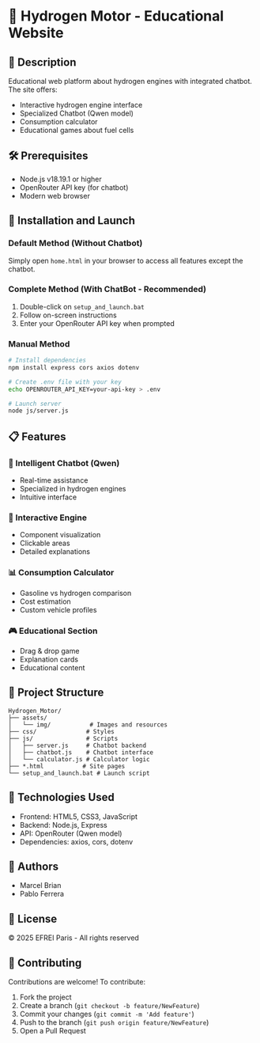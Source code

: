 # 🚗 Hydrogen Motor - Educational Website

## 📝 Description
Educational web platform about hydrogen engines with integrated chatbot. The site offers:
- Interactive hydrogen engine interface
- Specialized Chatbot (Qwen model)
- Consumption calculator
- Educational games about fuel cells

## 🛠️ Prerequisites
- Node.js v18.19.1 or higher
- OpenRouter API key (for chatbot)
- Modern web browser

## 🚀 Installation and Launch

### Default Method (Without Chatbot)
Simply open `home.html` in your browser to access all features except the chatbot.

### Complete Method (With ChatBot - Recommended)
1. Double-click on `setup_and_launch.bat`
2. Follow on-screen instructions
3. Enter your OpenRouter API key when prompted

### Manual Method
```bash
# Install dependencies
npm install express cors axios dotenv

# Create .env file with your key
echo OPENROUTER_API_KEY=your-api-key > .env

# Launch server
node js/server.js
```

## 📋 Features

### 🤖 Intelligent Chatbot (Qwen)
- Real-time assistance
- Specialized in hydrogen engines
- Intuitive interface

### 🔄 Interactive Engine
- Component visualization
- Clickable areas
- Detailed explanations

### 📊 Consumption Calculator
- Gasoline vs hydrogen comparison
- Cost estimation
- Custom vehicle profiles

### 🎮 Educational Section
- Drag & drop game
- Explanation cards
- Educational content

## 📁 Project Structure
```
Hydrogen_Motor/
├── assets/
│   └── img/           # Images and resources
├── css/              # Styles
├── js/               # Scripts
│   ├── server.js     # Chatbot backend
│   ├── chatbot.js    # Chatbot interface
│   └── calculator.js # Calculator logic
├── *.html           # Site pages
└── setup_and_launch.bat # Launch script
```

## 🔧 Technologies Used
- Frontend: HTML5, CSS3, JavaScript
- Backend: Node.js, Express
- API: OpenRouter (Qwen model)
- Dependencies: axios, cors, dotenv

## 👥 Authors
- Marcel Brian
- Pablo Ferrera

## 📄 License
© 2025 EFREI Paris - All rights reserved

## 🤝 Contributing
Contributions are welcome! To contribute:
1. Fork the project
2. Create a branch (`git checkout -b feature/NewFeature`)
3. Commit your changes (`git commit -m 'Add feature'`)
4. Push to the branch (`git push origin feature/NewFeature`)
5. Open a Pull Request